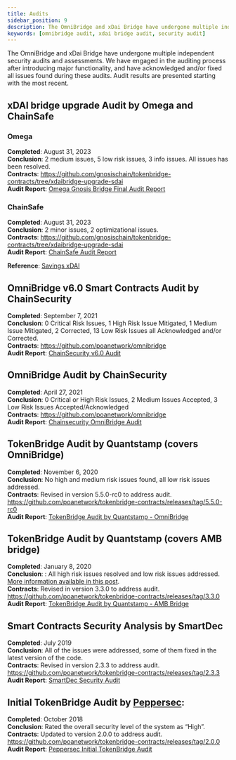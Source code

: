 ```yaml
---
title: Audits
sidebar_position: 9
description: The OmniBridge and xDai Bridge have undergone multiple independent security audits and assessments.
keywords: [omnibridge audit, xdai bridge audit, security audit]
---
```


The OmniBridge and xDai Bridge have undergone multiple independent security audits and assessments. We have engaged in the auditing process after introducing major functionality, and have acknowledged and/or fixed all issues found during these audits. Audit results are presented starting with the most recent.

## xDAI bridge upgrade Audit by Omega and ChainSafe

### Omega

**Completed**: August 31, 2023  
**Conclusion**: 2 medium issues, 5 low risk issues, 3 info issues. All issues has been resolved.  
**Contracts**: https://github.com/gnosischain/tokenbridge-contracts/tree/xdaibridge-upgrade-sdai  
**Audit Report**: [Omega Gnosis Bridge Final Audit Report](../../static/files/Omega%20-%20Gnosis%20Bridge%20-%20final%20report.pdf)

### ChainSafe

**Completed**: August 31, 2023  
**Conclusion**: 2 minor issues, 2 optimizational issues.  
**Contracts**: https://github.com/gnosischain/tokenbridge-contracts/tree/xdaibridge-upgrade-sdai  
**Audit Report**: [ChainSafe Audit Report](../../static/files/dai-xdai-08-23.pdf)

**Reference**: [Savings xDAI](../bridges/Token%20Bridge/xdai-bridge.md#savings-xdai)

## OmniBridge v6.0 Smart Contracts Audit by ChainSecurity

**Completed**: September 7, 2021  
**Conclusion**: 0 Critical Risk Issues, 1 High Risk Issue Mitigated, 1 Medium Issue Mitigated, 2 Corrected, 13 Low Risk Issues all Acknowledged and/or Corrected.  
**Contracts**: https://github.com/poanetwork/omnibridge  
**Audit Report**: [ChainSecurity v6.0 Audit](/files/ChainSecurity_POA_Network_Omnibridge_Version_6_0_audit.pdf)

## OmniBridge Audit by ChainSecurity

**Completed**: April 27, 2021  
**Conclusion**: 0 Critical or High Risk Issues, 2 Medium Issues Accepted, 3 Low Risk Issues Accepted/Acknowledged  
**Contracts**: https://github.com/poanetwork/omnibridge  
**Audit Report**: [Chainsecurity OmniBridge Audit](https://chainsecurity.com/security-audit/poa-network-omnibridge/)

## TokenBridge Audit by Quantstamp (covers OmniBridge)

**Completed**: November 6, 2020  
**Conclusion**: No high and medium risk issues found, all low risk issues addressed.  
**Contracts**: Revised in version 5.5.0-rc0 to address audit. https://github.com/poanetwork/tokenbridge-contracts/releases/tag/5.5.0-rc0  
**Audit Report**: [TokenBridge Audit by Quantstamp - OmniBridge](https://github.com/omni/tokenbridge/blob/master/audit/quantstamp/POA-Network-TokenBridge-contracts-5.4.1-security-assessment-report.pdf)

## TokenBridge Audit by Quantstamp (covers AMB bridge)

**Completed**: January 8, 2020  
**Conclusion**: : All high risk issues resolved and low risk issues addressed. [More information available in this post](https://forum.poa.network/t/quantstamp-security-audit-for-tokenbridge-contracts-completed/3233).  
**Contracts**: Revised in version 3.3.0 to address audit. https://github.com/poanetwork/tokenbridge-contracts/releases/tag/3.3.0  
**Audit Report**: [TokenBridge Audit by Quantstamp - AMB Bridge](https://github.com/omni/tokenbridge/blob/73d500210546e2959536dc569f1aec5752077225/audit/quantstamp/POA-Network-Token-bridge-security-assessment-report.pdf)

## Smart Contracts Security Analysis by SmartDec

**Completed**: July 2019  
**Conclusion**: All of the issues were addressed, some of them fixed in the latest version of the code.  
**Contracts**: Revised in version 2.3.3 to address audit. https://github.com/poanetwork/tokenbridge-contracts/releases/tag/2.3.3  
**Audit Report**: [SmartDec Security Audit](https://github.com/omni/tokenbridge/blob/73d500210546e2959536dc569f1aec5752077225/audit/smartdec/POA-Network-TokenBridge-Contracts-v2-3-2-Security-Assessment.pdf)

## Initial TokenBridge Audit by [Peppersec](https://peppersec.com/):

**Completed**: October 2018  
**Conclusion**: Rated the overall security level of the system as “High”.  
**Contracts**: Updated to version 2.0.0 to address audit. https://github.com/poanetwork/tokenbridge-contracts/releases/tag/2.0.0  
**Audit Report**: [Peppersec Initial TokenBridge Audit](https://github.com/omni/tokenbridge/blob/73d500210546e2959536dc569f1aec5752077225/audit/peppersec/POA-Network-Token-bridge-security-assessment-report.pdf)

